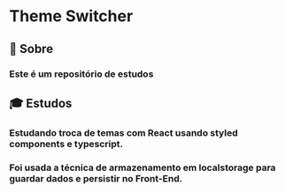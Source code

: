 # Theme Switcher

## :closed_book: Sobre 
 ### Este é um repositório de estudos

## :mortar_board: Estudos
 ### Estudando troca de temas com React usando styled components e typescript.
 ### Foi usada a técnica de armazenamento em localstorage para guardar dados e persistir no Front-End.

